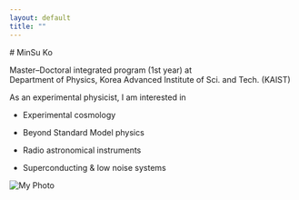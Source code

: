 ```yaml
---
layout: default
title: ""
---
```


<div class="about-container">

  <div class="about-text" markdown="1">
# MinSu Ko

Master–Doctoral integrated program (1st year) at  
Department of Physics, Korea Advanced Institute of Sci. and Tech. (KAIST)

As an experimental physicist, I am interested in
- Experimental cosmology
- Beyond Standard Model physics
- Radio astronomical instruments
- Superconducting & low noise systems
  </div>

  <div class="about-image">
    <img src="{{ '/assets/gallery/mypic.jpg' | relative_url }}" alt="My Photo" />
  </div>

</div>
